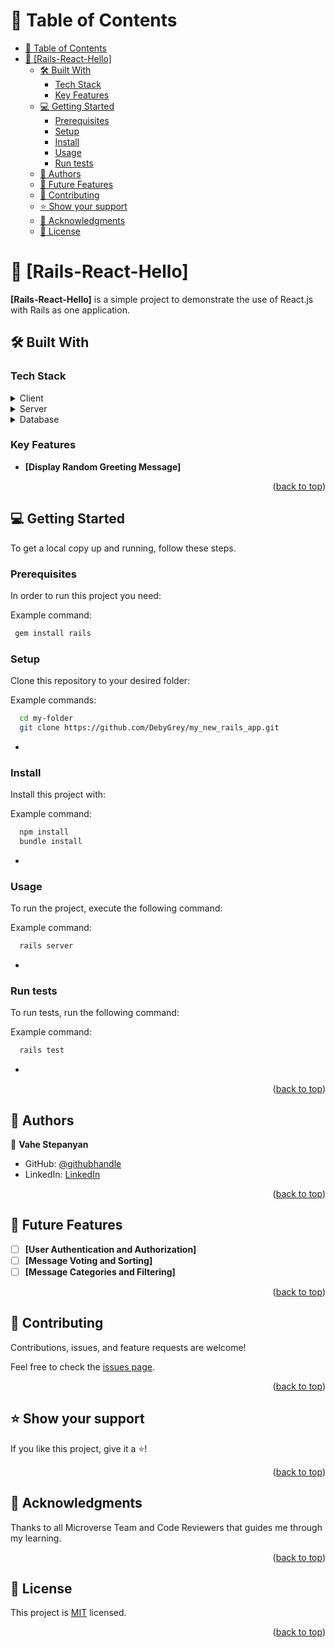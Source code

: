 <a name="readme-top"></a>

<!-- TABLE OF CONTENTS -->

# 📗 Table of Contents

- [📗 Table of Contents](#-table-of-contents)
- [📖 \[Rails-React-Hello\] ](#-rails-react-hello-)
  - [🛠 Built With ](#-built-with-)
    - [Tech Stack ](#tech-stack-)
    - [Key Features ](#key-features-)
  - [💻 Getting Started ](#-getting-started-)
    - [Prerequisites](#prerequisites)
    - [Setup](#setup)
    - [Install](#install)
    - [Usage](#usage)
    - [Run tests](#run-tests)
  - [👥 Authors ](#-authors-)
  - [🔭 Future Features ](#-future-features-)
  - [🤝 Contributing ](#-contributing-)
  - [⭐️ Show your support ](#️-show-your-support-)
  - [🙏 Acknowledgments ](#-acknowledgments-)
  - [📝 License ](#-license-)

<!-- PROJECT DESCRIPTION -->

# 📖 [Rails-React-Hello] <a name="about-project"></a>

**[Rails-React-Hello]** is a simple project to demonstrate the use of React.js with Rails as one application.

## 🛠 Built With <a name="built-with"></a>

### Tech Stack <a name="tech-stack"></a>

<details>
  <summary>Client</summary>
  <ul>
    <li><a href="https://reactjs.org/">React.js</a></li>
  </ul>
</details>

<details>
  <summary>Server</summary>
  <ul>
    <li><a href="https://rubyonrails.org">Ruby on Rails</a></li>
  </ul>
</details>

<details>
<summary>Database</summary>
  <ul>
    <li><a href="https://www.postgresql.org/">PostgreSQL</a></li>
  </ul>
</details>

<!-- Features -->

### Key Features <a name="key-features"></a>

- **[Display Random Greeting Message]**

<p align="right">(<a href="#readme-top">back to top</a>)</p>

<!-- GETTING STARTED -->

## 💻 Getting Started <a name="getting-started"></a>

To get a local copy up and running, follow these steps.

### Prerequisites

In order to run this project you need:


Example command:

```sh
 gem install rails
```

### Setup

Clone this repository to your desired folder:


Example commands:

```sh
  cd my-folder
  git clone https://github.com/DebyGrey/my_new_rails_app.git
```
-

### Install

Install this project with:


Example command:

```sh
  npm install
  bundle install
```
-

### Usage

To run the project, execute the following command:


Example command:

```sh
  rails server
```
-

### Run tests

To run tests, run the following command:


Example command:

```sh
  rails test
```
-

<p align="right">(<a href="#readme-top">back to top</a>)</p>

<!-- AUTHORS -->

## 👥 Authors <a name="authors"></a>

👤 **Vahe Stepanyan**

- GitHub: [@githubhandle](https://github.com/DebyGrey)
- LinkedIn: [LinkedIn](https://www.linkedin.com/in/deborah-fashoro/)

<p align="right">(<a href="#readme-top">back to top</a>)</p>

<!-- FUTURE FEATURES -->

## 🔭 Future Features <a name="future-features"></a>

- [ ] **[User Authentication and Authorization]**
- [ ] **[Message Voting and Sorting]**
- [ ] **[Message Categories and Filtering]**

<p align="right">(<a href="#readme-top">back to top</a>)</p>

<!-- CONTRIBUTING -->

## 🤝 Contributing <a name="contributing"></a>

Contributions, issues, and feature requests are welcome!

Feel free to check the [issues page](../../issues/).

<p align="right">(<a href="#readme-top">back to top</a>)</p>

<!-- SUPPORT -->

## ⭐️ Show your support <a name="support"></a>

If you like this project, give it a ⭐️!

<p align="right">(<a href="#readme-top">back to top</a>)</p>

<!-- ACKNOWLEDGEMENTS -->

## 🙏 Acknowledgments <a name="acknowledgements"></a>

Thanks to all Microverse Team and Code Reviewers that guides me through my learning.

<p align="right">(<a href="#readme-top">back to top</a>)</p>

<!-- LICENSE -->

## 📝 License <a name="license"></a>

This project is [MIT](./LICENSE) licensed.

<p align="right">(<a href="#readme-top">back to top</a>)</p>